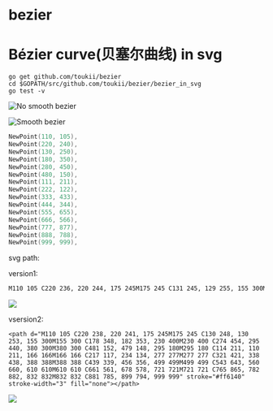 # bezier

Bézier curve(贝塞尔曲线) in svg
=============

```
go get github.com/toukii/bezier
cd $GOPATH/src/github.com/toukii/bezier/bezier_in_svg
go test -v
```

![No smooth bezier](http://7xku3c.com1.z0.glb.clouddn.com/github/no-smooth.svg?v=0.1)

![Smooth bezier](http://7xku3c.com1.z0.glb.clouddn.com/github/smooth.svg)


```go
NewPoint(110, 105),
NewPoint(220, 240),
NewPoint(130, 250),
NewPoint(180, 350),
NewPoint(280, 450),
NewPoint(480, 150),
NewPoint(111, 211),
NewPoint(222, 122),
NewPoint(333, 433),
NewPoint(444, 344),
NewPoint(555, 655),
NewPoint(666, 566),
NewPoint(777, 877),
NewPoint(888, 788),
NewPoint(999, 999),
```

svg path:

version1:
```svg
M110 105 C220 236, 220 244, 175 245M175 245 C131 245, 129 255, 155 300M155 300 C175 344, 185 356, 230 400M230 400 C258 465, 302 435, 380 300M380 300 C483 155, 477 145, 295 180M295 180 C116 211, 106 211, 166 166M166 166 C204 104, 240 140, 277 277M277 277 C315 415, 351 451, 388 388M388 388 C426 326, 462 362, 499 499M499 499 C537 637, 573 673, 610 610M610 610 C648 548, 684 584, 721 721M721 721 C759 859, 795 895, 832 832M832 832 C869 778, 907 798, 999 999
```
![](http://7xku3c.com1.z0.glb.clouddn.com/github/bezier.svg?v=0.2)

vsersion2:
```
<path d="M110 105 C220 238, 220 241, 175 245M175 245 C130 248, 130 253, 155 300M155 300 C178 348, 182 353, 230 400M230 400 C274 454, 295 440, 380 300M380 300 C481 152, 479 148, 295 180M295 180 C114 211, 110 211, 166 166M166 166 C217 117, 234 134, 277 277M277 277 C321 421, 338 438, 388 388M388 388 C439 339, 456 356, 499 499M499 499 C543 643, 560 660, 610 610M610 610 C661 561, 678 578, 721 721M721 721 C765 865, 782 882, 832 832M832 832 C881 785, 899 794, 999 999" stroke="#ff6140" stroke-width="3" fill="none"></path>
```


![](http://7xku3c.com1.z0.glb.clouddn.com/github/bezier-smooth.svg?v=0.3)
